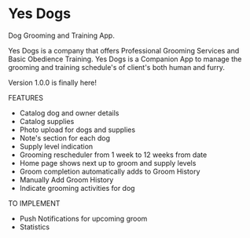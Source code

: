 # Yes Dogs

Dog Grooming and Training App.

Yes Dogs is a company that offers Professional Grooming Services 
and Basic Obedience Training. Yes Dogs is a Companion App to 
manage the grooming and training schedule's of client's both 
human and furry.

Version 1.0.0 is finally here!

FEATURES

- Catalog dog and owner details
- Catalog supplies
- Photo upload for dogs and supplies
- Note's section for each dog
- Supply level indication
- Grooming rescheduler from 1 week to 12 weeks from date
- Home page shows next up to groom and supply levels
- Groom completion automatically adds to Groom History
- Manually Add Groom History
- Indicate grooming activities for dog

TO IMPLEMENT
- Push Notifications for upcoming groom
- Statistics
